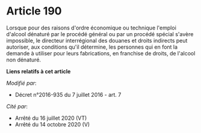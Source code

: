 # Article 190

Lorsque pour des raisons d'ordre économique ou technique l'emploi d'alcool dénaturé par le procédé général ou par un procédé
spécial s'avère impossible, le directeur interrégional des douanes et droits indirects peut autoriser, aux conditions qu'il
détermine, les personnes qui en font la demande à utiliser pour leurs fabrications, en franchise de droits, de l'alcool non
dénaturé.

**Liens relatifs à cet article**

_Modifié par_:

  - Décret n°2016-935 du 7 juillet 2016 - art. 7

_Cité par_:

  - Arrêté du 16 juillet 2020 (VT)
  - Arrêté du 14 octobre 2020 (V)
